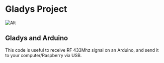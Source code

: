 Gladys Project
=======================


![Alt](https://github.com/AngrySpartan/michael//assets/images/presentation/facebook_share_gladys.jpg)

Gladys and Arduino
-------------

This code is useful to receive RF 433Mhz signal on an Arduino, and send it to your computer/Raspberry via USB.



